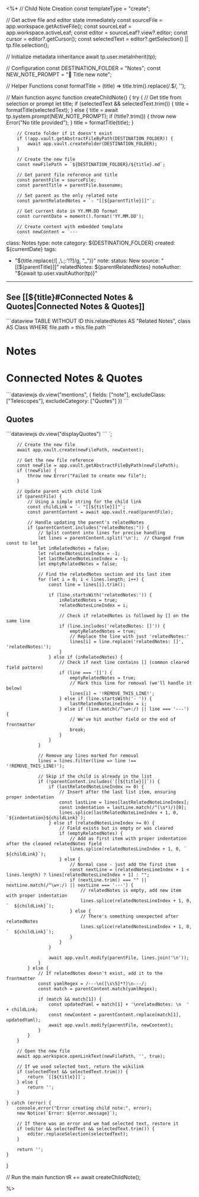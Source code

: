 <%*
// Child Note Creation
const templateType = "create";

// Get active file and editor state immediately
const sourceFile = app.workspace.getActiveFile();
const sourceLeaf = app.workspace.activeLeaf;
const editor = sourceLeaf?.view?.editor;
const cursor = editor?.getCursor();
const selectedText = editor?.getSelection() || tp.file.selection();

// Initialize metadata inheritance
await tp.user.metaInherit(tp);

// Configuration
const DESTINATION_FOLDER = "Notes";
const NEW_NOTE_PROMPT = "📍 Title new note";

// Helper Functions
const formatTitle = (title) => title.trim().replace(/\.$/, '');

// Main function
async function createChildNote() {
    try {
        // Get title from selection or prompt
        let title;
        if (selectedText && selectedText.trim()) {
            title = formatTitle(selectedText);
        } else {
            title = await tp.system.prompt(NEW_NOTE_PROMPT);
            if (!title?.trim()) {
                throw new Error("No title provided");
            }
            title = formatTitle(title);
        }
        
        // Create folder if it doesn't exist
        if (!app.vault.getAbstractFileByPath(DESTINATION_FOLDER)) {
            await app.vault.createFolder(DESTINATION_FOLDER);
        }
        
        // Create the new file
        const newFilePath = `${DESTINATION_FOLDER}/${title}.md`;
        
        // Get parent file reference and title
        const parentFile = sourceFile;
        const parentTitle = parentFile.basename;
        
        // Set parent as the only related note
        const parentRelatedNotes = `- "[[${parentTitle}]]"`;
        
        // Get current date in YY.MM.DD format
        const currentDate = moment().format('YY.MM.DD');
        
        // Create content with embedded template
        const newContent = `---
class: Notes
type: note
category: ${DESTINATION_FOLDER}
created: ${currentDate}
tags: 
- "${title.replace(/[ ,\.;:'!?]/g, "_")}"
note: 
status: New
source: "[[${parentTitle}]]"
relatedNotes: 
${parentRelatedNotes}
noteAuthor: "${await tp.user.vaultAuthor(tp)}"
---
## See [[${title}#Connected Notes & Quotes|Connected Notes & Quotes]]
\`\`\`dataview 
TABLE WITHOUT ID this.relatedNotes AS "Related Notes", class AS Class
WHERE file.path = this.file.path
\`\`\`

# Notes 
























# Connected Notes & Quotes

\`\`\`dataviewjs
dv.view("mentions", {
  fields: ["note"],
  excludeClass: ["Telescopes"],
  excludeCategory: ["Quotes"]
})
\`\`\`
## Quotes 
\`\`\`dataviewjs
dv.view("displayQuotes")
\`\`\`
`;
        
        // Create the new file
        await app.vault.create(newFilePath, newContent);
        
        // Get the new file reference
        const newFile = app.vault.getAbstractFileByPath(newFilePath);
        if (!newFile) {
            throw new Error("Failed to create new file");
        }
        
        // Update parent with child link
        if (parentFile) {
            // Using a simple string for the child link
            const childLink = `- "[[${title}]]"`;
            const parentContent = await app.vault.read(parentFile);
            
            // Handle updating the parent's relatedNotes
            if (parentContent.includes("relatedNotes:")) {
                // Split content into lines for precise handling
                let lines = parentContent.split('\n');  // Changed from const to let
                let inRelatedNotes = false;
                let relatedNotesLineIndex = -1;
                let lastRelatedNoteLineIndex = -1;
                let emptyRelatedNotes = false;
                
                // Find the relatedNotes section and its last item
                for (let i = 0; i < lines.length; i++) {
                    const line = lines[i].trim();
                    
                    if (line.startsWith('relatedNotes:')) {
                        inRelatedNotes = true;
                        relatedNotesLineIndex = i;
                        
                        // Check if relatedNotes is followed by [] on the same line
                        if (line.includes('relatedNotes: []')) {
                            emptyRelatedNotes = true;
                            // Replace the line with just 'relatedNotes:'
                            lines[i] = line.replace('relatedNotes: []', 'relatedNotes:');
                        }
                    } else if (inRelatedNotes) {
                        // Check if next line contains [] (common cleared field pattern)
                        if (line === '[]') {
                            emptyRelatedNotes = true;
                            // Mark this line for removal (we'll handle it below)
                            lines[i] = '!REMOVE_THIS_LINE!';
                        } else if (line.startsWith('- ')) {
                            lastRelatedNoteLineIndex = i;
                        } else if (line.match(/^\w+:/) || line === '---') {
                            // We've hit another field or the end of frontmatter
                            break;
                        }
                    }
                }
                
                // Remove any lines marked for removal
                lines = lines.filter(line => line !== '!REMOVE_THIS_LINE!');
                
                // Skip if the child is already in the list
                if (!parentContent.includes(`[[${title}]]`)) {
                    if (lastRelatedNoteLineIndex >= 0) {
                        // Insert after the last list item, ensuring proper indentation
                        const lastLine = lines[lastRelatedNoteLineIndex];
                        const indentation = lastLine.match(/^(\s*)/)[0];
                        lines.splice(lastRelatedNoteLineIndex + 1, 0, `${indentation}${childLink}`);
                    } else if (relatedNotesLineIndex >= 0) {
                        // Field exists but is empty or was cleared
                        if (emptyRelatedNotes) {
                            // Add as first item with proper indentation after the cleaned relatedNotes field
                            lines.splice(relatedNotesLineIndex + 1, 0, `  ${childLink}`);
                        } else {
                            // Normal case - just add the first item
                            const nextLine = (relatedNotesLineIndex + 1 < lines.length) ? lines[relatedNotesLineIndex + 1] : "";
                            if (nextLine.trim() === "" || nextLine.match(/^\w+:/) || nextLine === '---') {
                                // relatedNotes is empty, add new item with proper indentation
                                lines.splice(relatedNotesLineIndex + 1, 0, `  ${childLink}`);
                            } else {
                                // There's something unexpected after relatedNotes
                                lines.splice(relatedNotesLineIndex + 1, 0, `  ${childLink}`);
                            }
                        }
                    }
                    
                    await app.vault.modify(parentFile, lines.join('\n'));
                }
            } else {
                // If relatedNotes doesn't exist, add it to the frontmatter
                const yamlRegex = /---\n([\s\S]*?)\n---/;
                const match = parentContent.match(yamlRegex);
                
                if (match && match[1]) {
                    const updatedYaml = match[1] + '\nrelatedNotes: \n  ' + childLink;
                    const newContent = parentContent.replace(match[1], updatedYaml);
                    await app.vault.modify(parentFile, newContent);
                }
            }
        }
        
        // Open the new file
        await app.workspace.openLinkText(newFilePath, '', true);
        
        // If we used selected text, return the wikilink
        if (selectedText && selectedText.trim()) {
            return `[[${title}]]`;
        } else {
            return '';
        }
        
    } catch (error) {
        console.error("Error creating child note:", error);
        new Notice(`Error: ${error.message}`);
        
        // If there was an error and we had selected text, restore it
        if (editor && selectedText && selectedText.trim()) {
            editor.replaceSelection(selectedText);
        }
        
        return '';
    }
}

// Run the main function
tR += await createChildNote();


%>
